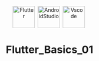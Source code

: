 <div id="header" align="center">
<img src="https://cdn-images-1.medium.com/max/1200/1*5-aoK8IBmXve5whBQM90GA.png" title="Flutter" alt="Flutter" width="60" height="60"/>&nbsp;
 <img src="https://upload.wikimedia.org/wikipedia/commons/thumb/9/95/Android_Studio_Icon_3.6.svg/1900px-Android_Studio_Icon_3.6.svg.png" title=" AndroidStudio" alt="AndroidStudio" width="60" height="60"/>&nbsp;
<img src="https://w7.pngwing.com/pngs/512/824/png-transparent-visual-studio-code-hd-logo-thumbnail.png" title="VScode" alt="Vscode" width="60" height="60"/>&nbsp;


# Flutter_Basics_01
 
  </div>
